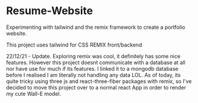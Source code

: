 # Resume-Website
Experimenting with tailwind and the remix framework to create a portfolio website.

This project uses tailwind for CSS
REMIX front/backend


22/12/21 - Update. Exploring remix was cool, it definitely has some nice features. However this project doesnt communicate with a database at all nor have use for much if its features. I linked it to a mongodb database before I realised I am literally not handling any data LOL. As of today, its quite tricky using three js and react-three-fiber packages with remix, so I've decided to move this project over to a normal react App in order to render my cute Wall-E model.
